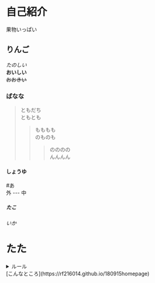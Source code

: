 # 自己紹介 <br>
果物いっぱい <br>
## りんご  
*たのしい* <br>
**おいしい** <br>
~~おおきい~~ <br>
### ばなな <br>
> ともだち  
> ともとも  
>> もももも  
>> のものも  
>>> のののの  
>>> んんんん<br>
#### しょうゆ<br>
#あ<br>
外 ---
中
##### たこ <br>
###### いか <br>
# たた  
<details>
  <summary>ルール</summary>
  ・スクショ禁止  <br>
  ・画像加工禁止  <br>
  ・複垢禁止  <br>
  ・外部との交渉は禁止<br>
</details>  
[こんなところ](https://rf216014.github.io/180915homepage)
